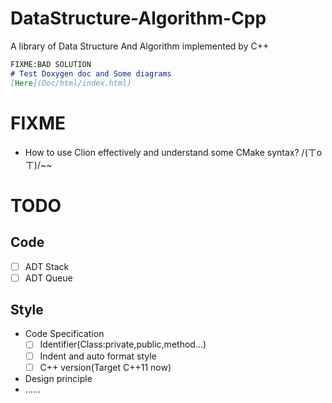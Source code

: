 # DataStructure-Algorithm-Cpp
A library of Data Structure And Algorithm implemented by C++


```markdown
FIXME:BAD SOLUTION
# Test Doxygen doc and Some diagrams
[Here](Doc/html/index.html)
```

# FIXME
- How to use Clion effectively and understand some CMake syntax? /(ㄒoㄒ)/~~

# TODO
## Code
- [ ] ADT Stack 
- [ ] ADT Queue

## Style
- Code Specification
  - [ ] Identifier(Class:private,public,method...)
  - [ ] Indent and auto format style
  - [ ] C++ version(Target C++11 now)
- Design principle
- ......
